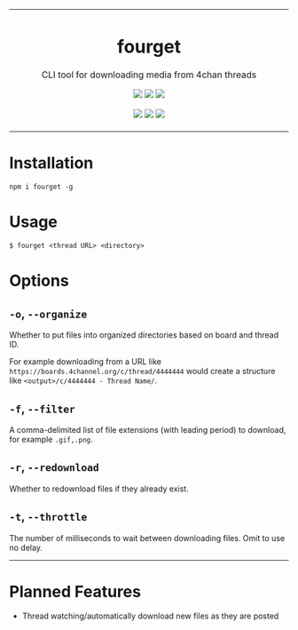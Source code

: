 <p align="center">
	<table>
		<tbody>
			<td align="center">
				<h1>fourget</h1>
				<p>CLI tool for downloading media from 4chan threads</p>
				<p>
					<a href="https://www.npmjs.com/package/fourget"><img src="https://img.shields.io/npm/v/fourget?color=crimson&label=fourget&logo=npm&style=flat-square"></a>
					<a href="https://www.npmjs.com/package/fourget"><img src="https://img.shields.io/npm/dt/fourget?color=crimson&logo=npm&style=flat-square"></a>
					<a href="https://www.npmjs.com/package/fourget"><img src="https://img.shields.io/librariesio/release/npm/fourget?color=crimson&logo=npm&style=flat-square"></a>
				</p>
				<p>
					<a href="https://github.com/depthbomb/fourget/releases/latest"><img src="https://img.shields.io/github/release-date/depthbomb/fourget.svg?label=Released&logo=github&style=flat-square"></a>
					<a href="https://github.com/depthbomb/fourget/releases/latest"><img src="https://img.shields.io/github/release/depthbomb/fourget.svg?label=Stable&logo=github&style=flat-square"></a>
					<a href="https://github.com/depthbomb/fourget"><img src="https://img.shields.io/github/repo-size/depthbomb/fourget.svg?label=Repo%20Size&logo=github&style=flat-square"></a>
				</p>
				<img width="2000" height="0">
			</td>
		</tbody>
	</table>
</p>

# Installation

```
npm i fourget -g
```

# Usage

```
$ fourget <thread URL> <directory>
```

# Options

## `-o`, `--organize`

Whether to put files into organized directories based on board and thread ID.

For example downloading from a URL like `https://boards.4channel.org/c/thread/4444444` would create a structure like `<output>/c/4444444 - Thread Name/`.

## `-f`, `--filter`

A comma-delimited list of file extensions (with leading period) to download, for example `.gif,.png`.

## `-r`, `--redownload`

Whether to redownload files if they already exist.

## `-t`, `--throttle`

The number of milliseconds to wait between downloading files. Omit to use no delay.

---

# Planned Features

- Thread watching/automatically download new files as they are posted
